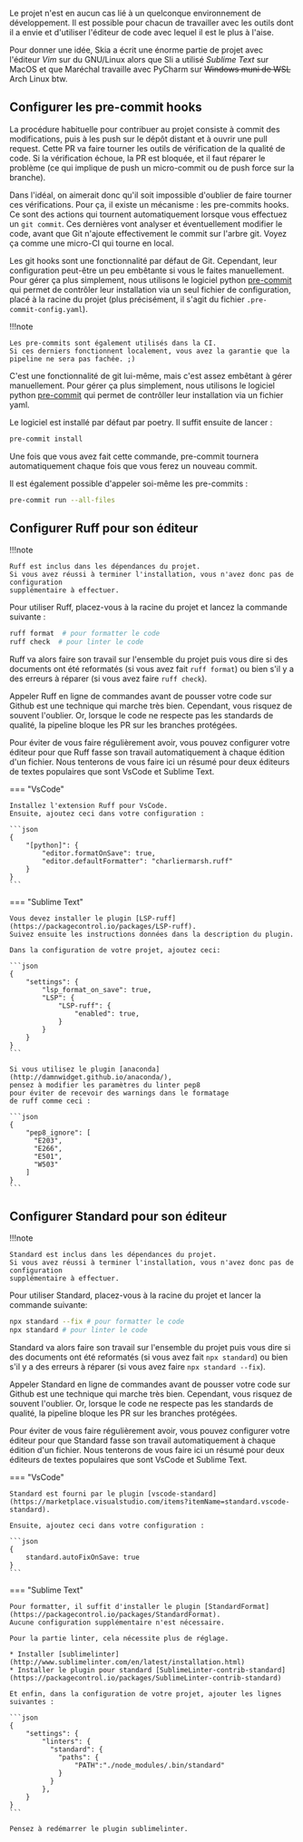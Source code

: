 Le projet n'est en aucun cas lié à un
quelconque environnement de développement.
Il est possible pour chacun de travailler 
avec les outils dont il a envie et d'utiliser
l'éditeur de code avec lequel il est le plus à l'aise.

Pour donner une idée, Skia a écrit une énorme
partie de projet avec l'éditeur *Vim* sur du GNU/Linux
alors que Sli a utilisé *Sublime Text* sur MacOS 
et que Maréchal travaille avec PyCharm
sur ~~Windows muni de WSL~~ Arch Linux btw.

## Configurer les pre-commit hooks

La procédure habituelle pour contribuer au
projet consiste à commit des modifications, 
puis à les push sur le dépôt distant et 
à ouvrir une pull request. 
Cette PR va faire tourner les outils de vérification 
de la qualité de code. 
Si la vérification échoue, la PR est bloquée,
et il faut réparer le problème 
(ce qui implique de push un micro-commit 
ou de push force sur la branche).

Dans l'idéal, on aimerait donc qu'il soit
impossible d'oublier de faire tourner ces vérifications.
Pour ça, il existe un mécanisme : les pre-commits hooks.
Ce sont des actions qui tournent automatiquement
lorsque vous effectuez un `git commit`.
Ces dernières vont analyser et éventuellement modifier le code,
avant que Git n'ajoute effectivement le commit sur l'arbre git.
Voyez ça comme une micro-CI qui tourne en local.

Les git hooks sont une fonctionnalité par défaut de Git. 
Cependant, leur configuration peut-être un peu 
embêtante si vous le faites manuellement.
Pour gérer ça plus simplement,
nous utilisons le logiciel python [pre-commit](https://pre-commit.com/)
qui permet de contrôler leur installation via un seul fichier de configuration,
placé à la racine du projet
(plus précisément, il s'agit du fichier `.pre-commit-config.yaml`).

!!!note

    Les pre-commits sont également utilisés dans la CI.
    Si ces derniers fonctionnent localement, vous avez la garantie que la pipeline ne sera pas fachée. ;)

C'est une fonctionnalité de git lui-même,
mais c'est assez embêtant à gérer manuellement.
Pour gérer ça plus simplement, 
nous utilisons le logiciel python [pre-commit](https://pre-commit.com/)
qui permet de contrôller leur installation via un fichier yaml.

Le logiciel est installé par défaut par poetry. 
Il suffit ensuite de lancer :

```bash
pre-commit install
```
Une fois que vous avez fait cette commande, pre-commit
tournera automatiquement chaque fois que vous ferez
un nouveau commit.

Il est également possible d'appeler soi-même les pre-commits :

```bash
pre-commit run --all-files
```


## Configurer Ruff pour son éditeur

!!!note

    Ruff est inclus dans les dépendances du projet.
    Si vous avez réussi à terminer l'installation, vous n'avez donc pas de configuration
    supplémentaire à effectuer.

Pour utiliser Ruff, placez-vous à la racine du projet et lancez la commande suivante :

```bash
ruff format  # pour formatter le code
ruff check  # pour linter le code
```

Ruff va alors faire son travail sur l'ensemble du projet puis vous dire
si des documents ont été reformatés (si vous avez fait `ruff format`)
ou bien s'il y a des erreurs à réparer (si vous avez faire `ruff check`).

Appeler Ruff en ligne de commandes avant de pousser votre code sur Github
est une technique qui marche très bien.
Cependant, vous risquez de souvent l'oublier.
Or, lorsque le code ne respecte pas les standards de qualité,
la pipeline bloque les PR sur les branches protégées.

Pour éviter de vous faire régulièrement avoir, vous pouvez configurer
votre éditeur pour que Ruff fasse son travail automatiquement à chaque édition d'un fichier.
Nous tenterons de vous faire ici un résumé pour deux éditeurs de textes populaires
que sont VsCode et Sublime Text.

=== "VsCode"

    Installez l'extension Ruff pour VsCode.
    Ensuite, ajoutez ceci dans votre configuration :

    ```json
    {
        "[python]": {
            "editor.formatOnSave": true,
            "editor.defaultFormatter": "charliermarsh.ruff"
        }
    }
    ```

=== "Sublime Text"

    Vous devez installer le plugin [LSP-ruff](https://packagecontrol.io/packages/LSP-ruff).
    Suivez ensuite les instructions données dans la description du plugin.

    Dans la configuration de votre projet, ajoutez ceci:

    ```json
    {
        "settings": {
            "lsp_format_on_save": true,
            "LSP": { 
                "LSP-ruff": {
                    "enabled": true,
                }
            }
        }
    }
    ```

    Si vous utilisez le plugin [anaconda](http://damnwidget.github.io/anaconda/),
    pensez à modifier les paramètres du linter pep8
    pour éviter de recevoir des warnings dans le formatage 
    de ruff comme ceci :

    ```json
    {
        "pep8_ignore": [
          "E203",
          "E266",
          "E501",
          "W503"
        ]
    }
    ```

## Configurer Standard pour son éditeur

!!!note

    Standard est inclus dans les dépendances du projet.
    Si vous avez réussi à terminer l'installation, vous n'avez donc pas de configuration
    supplémentaire à effectuer.

Pour utiliser Standard, placez-vous à la racine du projet et lancer la commande suivante:

```bash
npx standard --fix # pour formatter le code
npx standard # pour linter le code
```

Standard va alors faire son travail sur l'ensemble du projet puis vous dire
si des documents ont été reformatés (si vous avez fait `npx standard`)
ou bien s'il y a des erreurs à réparer (si vous avez faire `npx standard --fix`).

Appeler Standard en ligne de commandes avant de pousser votre code sur Github
est une technique qui marche très bien.
Cependant, vous risquez de souvent l'oublier.
Or, lorsque le code ne respecte pas les standards de qualité,
la pipeline bloque les PR sur les branches protégées.

Pour éviter de vous faire régulièrement avoir, vous pouvez configurer
votre éditeur pour que Standard fasse son travail automatiquement à chaque édition d'un fichier.
Nous tenterons de vous faire ici un résumé pour deux éditeurs de textes populaires
que sont VsCode et Sublime Text.

=== "VsCode"

    Standard est fourni par le plugin [vscode-standard](https://marketplace.visualstudio.com/items?itemName=standard.vscode-standard).

    Ensuite, ajoutez ceci dans votre configuration :

    ```json
    {
        standard.autoFixOnSave: true
    }
    ```

=== "Sublime Text"

    Pour formatter, il suffit d'installer le plugin [StandardFormat](https://packagecontrol.io/packages/StandardFormat).
    Aucune configuration supplémentaire n'est nécessaire.

    Pour la partie linter, cela nécessite plus de réglage.

    * Installer [sublimelinter](http://www.sublimelinter.com/en/latest/installation.html)
    * Installer le plugin pour standard [SublimeLinter-contrib-standard](https://packagecontrol.io/packages/SublimeLinter-contrib-standard)

    Et enfin, dans la configuration de votre projet, ajouter les lignes suivantes :

    ```json
    {
        "settings": {
            "linters": {
              "standard": {
                "paths": {
                    "PATH":"./node_modules/.bin/standard"
                }
              }
            },
        }
    }
    ```

    Pensez à redémarrer le plugin sublimelinter.